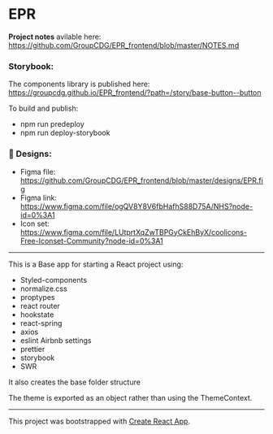 # EPR

**Project notes** avilable here: https://github.com/GroupCDG/EPR_frontend/blob/master/NOTES.md


### Storybook:
The components library is published here: https://groupcdg.github.io/EPR_frontend/?path=/story/base-button--button

To build and publish:
- npm run predeploy
- npm run deploy-storybook

### 🎨 Designs:

- Figma file: https://github.com/GroupCDG/EPR_frontend/blob/master/designs/EPR.fig  
- Figma link: https://www.figma.com/file/ogQV8Y8V6fbHafhS88D75A/NHS?node-id=0%3A1  
- Icon set: https://www.figma.com/file/LUtprtXqZwTBPGyCkEhByX/coolicons-Free-Iconset-Community?node-id=0%3A1

---

This is a Base app for starting a React project using:

- Styled-components
- normalize.css
- proptypes
- react router
- hookstate
- react-spring
- axios
- eslint Airbnb settings
- prettier
- storybook
- SWR


It also creates the base folder structure

The theme is exported as an object rather than using the ThemeContext.

---

This project was bootstrapped with [Create React App](https://github.com/facebook/create-react-app).

